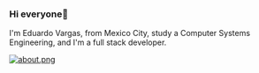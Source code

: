 ### Hi everyone👋

I'm Eduardo Vargas, from Mexico City, study a Computer Systems Engineering, and I'm a full stack developer.

[![about.png](https://i.postimg.cc/8zzKcCMQ/about.png)](https://postimg.cc/zV4SP8x0)



<!--
**DevNight98/DevNight98** is a ✨ _special_ ✨ repository because its `README.md` (this file) appears on your GitHub profile.

Here are some ideas to get you started:


- 🔭 I’m currently working on ...
- 🌱 I’m currently learning ...
- 👯 I’m looking to collaborate on ...
- 🤔 I’m looking for help with ...
- 💬 Ask me about ...
- 📫 How to reach me: ...
- 😄 Pronouns: ...
- ⚡ Fun fact: ...
-->
